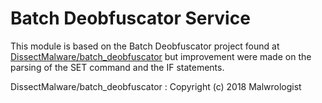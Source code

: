 # Batch Deobfuscator Service
This module is based on the Batch Deobfuscator project found at [DissectMalware/batch_deobfuscator](https://github.com/DissectMalware/batch_deobfuscator) but improvement were made on the parsing of the SET command and the IF statements.

DissectMalware/batch_deobfuscator : Copyright (c) 2018 Malwrologist
